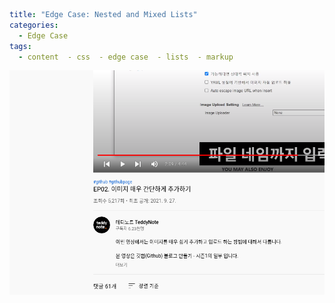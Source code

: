 ```yaml
title: "Edge Case: Nested and Mixed Lists"
categories:
  - Edge Case
tags:
  - content  - css  - edge case  - lists  - markup
```





![](../assets/2022-07-08-04-26-40-image.png)
